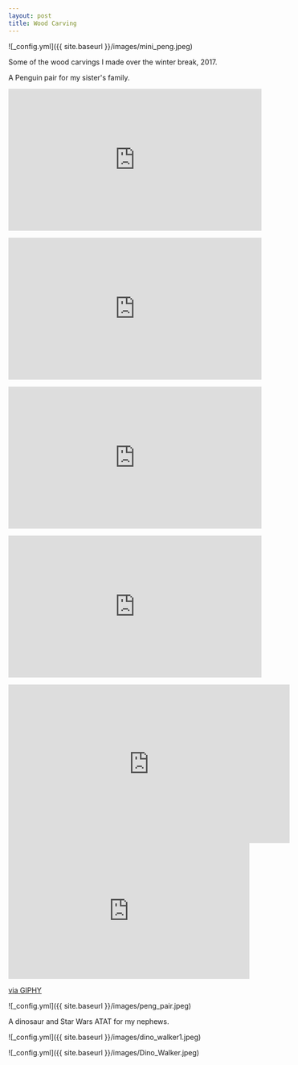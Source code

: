 ```yaml
---
layout: post
title: Wood Carving 
---
```


![_config.yml]({{ site.baseurl }}/images/mini_peng.jpeg)

Some of the wood carvings I made over the winter break, 2017. 

A Penguin pair for my sister's family.

<div style="width:100%;height:0;padding-bottom:56%;position:relative;"><iframe src="https://giphy.com/embed/lRYTZloM0IRq7Jyt9E" width="100%" height="100%" style="position:absolute" frameBorder="0" class="giphy-embed" allowFullScreen></iframe></div><p><a href="https://giphy.com/gifs/lRYTZloM0IRq7Jyt9E"></a></p>

<div style="width:100%;height:0;padding-bottom:56%;position:relative;"><iframe src="https://giphy.com/embed/WS0nkqD9xK380xtrz5" width="100%" height="100%" style="position:absolute" frameBorder="0" class="giphy-embed" allowFullScreen></iframe></div><p><a href="https://giphy.com/gifs/WS0nkqD9xK380xtrz5"></a></p>

<div style="width:100%;height:0;padding-bottom:56%;position:relative;"><iframe src="https://giphy.com/embed/gGrYeBbesmEXfV15uU" width="100%" height="100%" style="position:absolute" frameBorder="0" class="giphy-embed" allowFullScreen></iframe></div><p><a href="https://giphy.com/gifs/gGrYeBbesmEXfV15uU"></a></p>

<div style="width:100%;height:0;padding-bottom:56%;position:relative;"><iframe src="https://giphy.com/embed/gLF1fI1leqxjSF1pX7" width="100%" height="100%" style="position:absolute" frameBorder="0" class="giphy-embed" allowFullScreen></iframe></div><p><a href="https://giphy.com/gifs/gLF1fI1leqxjSF1pX7"></a></p>

<iframe width="560" height="315" src="https://www.youtube.com/embed/NyXOzcOd5PM" frameborder="0" allow="accelerometer; autoplay; encrypted-media; gyroscope; picture-in-picture" allowfullscreen></iframe>

<iframe src="https://giphy.com/embed/UpJTqjvWHUwIBA2sQm" width="480" height="270" frameBorder="0" class="giphy-embed" allowFullScreen></iframe><p><a href="https://giphy.com/gifs/UpJTqjvWHUwIBA2sQm">via GIPHY</a></p>

![_config.yml]({{ site.baseurl }}/images/peng_pair.jpeg)

A dinosaur and Star Wars ATAT for my nephews.

![_config.yml]({{ site.baseurl }}/images/dino_walker1.jpeg)

![_config.yml]({{ site.baseurl }}/images/Dino_Walker.jpeg)
